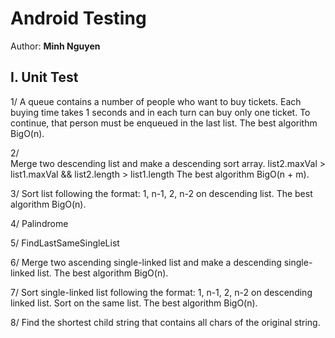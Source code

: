 # Android Testing

Author: **Minh Nguyen**

## I. Unit Test
1/ 
    A queue contains a number of people who want to buy tickets. Each buying time takes 1 seconds
    and in each turn can buy only one ticket. To continue, that person must be enqueued in the last list.
    The best algorithm BigO(n).

2/	
	Merge two descending list and make a descending sort array.
	list2.maxVal > list1.maxVal && list2.length > list1.length
	The best algorithm BigO(n + m).
	
3/
	Sort list following the format: 1, n-1, 2, n-2 on descending list.
	The best algorithm BigO(n).
	
4/  Palindrome

5/
	FindLastSameSingleList
	
6/
	Merge two ascending single-linked list and make a descending single-linked list.
	The best algorithm BigO(n).
	
7/
   Sort single-linked list following the format: 1, n-1, 2, n-2 on descending linked list.
   Sort on the same list.
   The best algorithm BigO(n).

8/
   Find the shortest child string that contains all chars of the original string.
